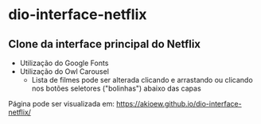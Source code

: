 # dio-interface-netflix

## Clone da interface principal do Netflix
- Utilização do Google Fonts
- Utilização do Owl Carousel
    - Lista de filmes pode ser alterada clicando e arrastando ou clicando nos botões seletores ("bolinhas") abaixo das capas
    
Página pode ser visualizada em: https://akioew.github.io/dio-interface-netflix/

